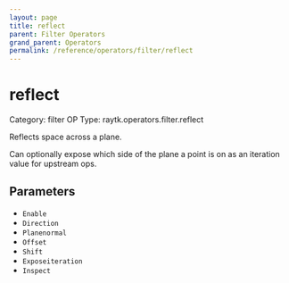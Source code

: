 ```yaml
---
layout: page
title: reflect
parent: Filter Operators
grand_parent: Operators
permalink: /reference/operators/filter/reflect
---
```


# reflect

Category: filter
OP Type: raytk.operators.filter.reflect



Reflects space across a plane.

Can optionally expose which side of the plane a point is on as an iteration value for upstream ops.

## Parameters

* `Enable`
* `Direction`
* `Planenormal`
* `Offset`
* `Shift`
* `Exposeiteration`
* `Inspect`